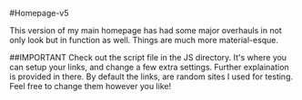 #Homepage-v5

This version of my main homepage has had some major overhauls in not only look but in function as well. Things are much more material-esque.

##IMPORTANT
Check out the script file in the JS directory. It's where you can setup your links, and change a few extra settings. Further explaination is provided in there.
By default the links, are random sites I used for testing. Feel free to change them however you like! 
